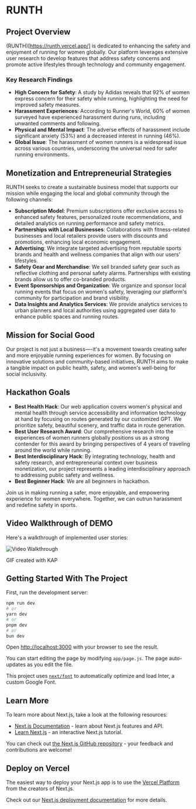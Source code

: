 # RUNTH

## Project Overview
(RUNTH)[https://runth.vercel.app/] is dedicated to enhancing the safety and enjoyment of running for women globally. Our platform leverages extensive user research to develop features that address safety concerns and promote active lifestyles through technology and community engagement.

### Key Research Findings
- **High Concern for Safety**: A study by Adidas reveals that 92% of women express concern for their safety while running, highlighting the need for improved safety measures.
- **Harassment Experiences**: According to Runner's World, 60% of women surveyed have experienced harassment during runs, including unwanted comments and following.
- **Physical and Mental Impact**: The adverse effects of harassment include significant anxiety (53%) and a decreased interest in running (46%).
- **Global Issue**: The harassment of women runners is a widespread issue across various countries, underscoring the universal need for safer running environments.

## Monetization and Entrepreneurial Strategies
RUNTH seeks to create a sustainable business model that supports our mission while engaging the local and global community through the following channels:

- **Subscription Model**: Premium subscriptions offer exclusive access to enhanced safety features, personalized route recommendations, and detailed analytics on running performance and safety metrics.
- **Partnerships with Local Businesses**: Collaborations with fitness-related businesses and local retailers provide users with discounts and promotions, enhancing local economic engagement.
- **Advertising**: We integrate targeted advertising from reputable sports brands and health and wellness companies that align with our users' lifestyles.
- **Safety Gear and Merchandise**: We sell branded safety gear such as reflective clothing and personal safety alarms. Partnerships with existing brands allow us to offer co-branded products.
- **Event Sponsorships and Organization**: We organize and sponsor local running events that focus on women's safety, leveraging our platform's community for participation and brand visibility.
- **Data Insights and Analytics Services**: We provide analytics services to urban planners and local authorities using aggregated user data to enhance public spaces and running routes.

## Mission for Social Good
Our project is not just a business—-it's a movement towards creating safer and more enjoyable running experiences for women. By focusing on innovative solutions and community-based initiatives, RUNTH aims to make a tangible impact on public health, safety, and women's well-being for social inclusivity.

## Hackathon Goals
- **Best Health Hack**: Our web application covers women's physical and mental health through service accessibility and information technology at hand by focusing on routes generated by our customized GPT. We prioritize safety, beautiful scenery, and traffic data in route generation. 
- **Best User Research Award**: Our comprehensive research into the experiences of women runners globally positions us as a strong contender for this award by bringing perspectives of 4 years of traveling around the world while running.
- **Best Interdisciplinary Hack**: By integrating technology, health and safety research, and entrepreneurial context over business monetization, our project represents a leading interdisciplinary approach to addressing public safety and wellness.
- **Best Beginner Hack**: We are all beginners in hackathon. 

Join us in making running a safer, more enjoyable, and empowering experience for women everywhere. Together, we can outrun harassment and redefine safety in sports.

## Video Walkthrough of DEMO

Here's a walkthrough of implemented user stories:

<img src='walkthrough.gif' title='Video Walkthrough' width='' alt='Video Walkthrough' />

GIF created with KAP

## Getting Started With The Project

First, run the development server:

```bash
npm run dev
# or
yarn dev
# or
pnpm dev
# or
bun dev
```

Open [http://localhost:3000](http://localhost:3000) with your browser to see the result.

You can start editing the page by modifying `app/page.js`. The page auto-updates as you edit the file.

This project uses [`next/font`](https://nextjs.org/docs/basic-features/font-optimization) to automatically optimize and load Inter, a custom Google Font.

## Learn More

To learn more about Next.js, take a look at the following resources:

- [Next.js Documentation](https://nextjs.org/docs) - learn about Next.js features and API.
- [Learn Next.js](https://nextjs.org/learn) - an interactive Next.js tutorial.

You can check out [the Next.js GitHub repository](https://github.com/vercel/next.js/) - your feedback and contributions are welcome!

## Deploy on Vercel

The easiest way to deploy your Next.js app is to use the [Vercel Platform](https://vercel.com/new?utm_medium=default-template&filter=next.js&utm_source=create-next-app&utm_campaign=create-next-app-readme) from the creators of Next.js.

Check out our [Next.js deployment documentation](https://nextjs.org/docs/deployment) for more details.





